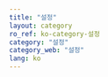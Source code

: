 ```yaml
---
title: "설정"
layout: category
ro_ref: ko-category-설정
category: "설정"
category_web: "설정"
lang: ko
---
```

